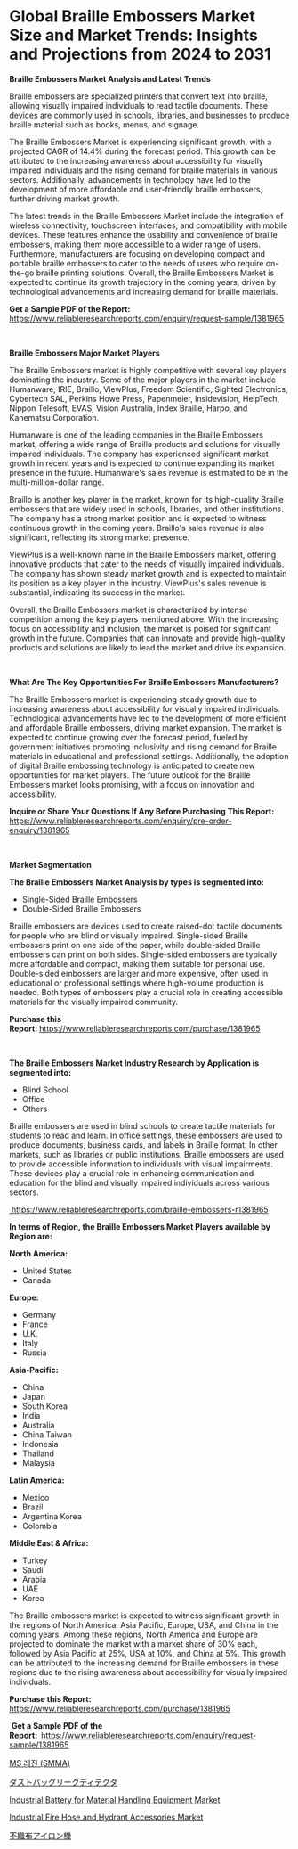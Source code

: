 <p><h1>Global Braille Embossers Market Size and Market Trends: Insights and Projections from 2024 to 2031</h1></p><p><strong>Braille Embossers Market Analysis and Latest Trends</strong></p>
<p><p>Braille embossers are specialized printers that convert text into braille, allowing visually impaired individuals to read tactile documents. These devices are commonly used in schools, libraries, and businesses to produce braille material such as books, menus, and signage.</p><p>The Braille Embossers Market is experiencing significant growth, with a projected CAGR of 14.4% during the forecast period. This growth can be attributed to the increasing awareness about accessibility for visually impaired individuals and the rising demand for braille materials in various sectors. Additionally, advancements in technology have led to the development of more affordable and user-friendly braille embossers, further driving market growth.</p><p>The latest trends in the Braille Embossers Market include the integration of wireless connectivity, touchscreen interfaces, and compatibility with mobile devices. These features enhance the usability and convenience of braille embossers, making them more accessible to a wider range of users. Furthermore, manufacturers are focusing on developing compact and portable braille embossers to cater to the needs of users who require on-the-go braille printing solutions. Overall, the Braille Embossers Market is expected to continue its growth trajectory in the coming years, driven by technological advancements and increasing demand for braille materials.</p></p>
<p><strong>Get a Sample PDF of the Report:&nbsp;</strong> <a href="https://www.reliableresearchreports.com/enquiry/request-sample/1381965">https://www.reliableresearchreports.com/enquiry/request-sample/1381965</a></p>
<p>&nbsp;</p>
<p><strong>Braille Embossers Major Market Players</strong></p>
<p><p>The Braille Embossers market is highly competitive with several key players dominating the industry. Some of the major players in the market include Humanware, IRIE, Braillo, ViewPlus, Freedom Scientific, Sighted Electronics, Cyber​​tech SAL, Perkins Howe Press, Papenmeier, Insidevision, HelpTech, Nippon Telesoft, EVAS, Vision Australia, Index Braille, Harpo, and Kanematsu Corporation.</p><p>Humanware is one of the leading companies in the Braille Embossers market, offering a wide range of Braille products and solutions for visually impaired individuals. The company has experienced significant market growth in recent years and is expected to continue expanding its market presence in the future. Humanware's sales revenue is estimated to be in the multi-million-dollar range.</p><p>Braillo is another key player in the market, known for its high-quality Braille embossers that are widely used in schools, libraries, and other institutions. The company has a strong market position and is expected to witness continuous growth in the coming years. Braillo's sales revenue is also significant, reflecting its strong market presence.</p><p>ViewPlus is a well-known name in the Braille Embossers market, offering innovative products that cater to the needs of visually impaired individuals. The company has shown steady market growth and is expected to maintain its position as a key player in the industry. ViewPlus's sales revenue is substantial, indicating its success in the market.</p><p>Overall, the Braille Embossers market is characterized by intense competition among the key players mentioned above. With the increasing focus on accessibility and inclusion, the market is poised for significant growth in the future. Companies that can innovate and provide high-quality products and solutions are likely to lead the market and drive its expansion.</p></p>
<p>&nbsp;</p>
<p><strong>What Are The Key Opportunities For Braille Embossers Manufacturers?</strong></p>
<p><p>The Braille Embossers market is experiencing steady growth due to increasing awareness about accessibility for visually impaired individuals. Technological advancements have led to the development of more efficient and affordable Braille embossers, driving market expansion. The market is expected to continue growing over the forecast period, fueled by government initiatives promoting inclusivity and rising demand for Braille materials in educational and professional settings. Additionally, the adoption of digital Braille embossing technology is anticipated to create new opportunities for market players. The future outlook for the Braille Embossers market looks promising, with a focus on innovation and accessibility.</p></p>
<p><strong>Inquire or Share Your Questions If Any Before Purchasing This Report:</strong> <a href="https://www.reliableresearchreports.com/enquiry/pre-order-enquiry/1381965">https://www.reliableresearchreports.com/enquiry/pre-order-enquiry/1381965</a></p>
<p>&nbsp;</p>
<p><strong>Market Segmentation</strong></p>
<p><strong>The Braille Embossers Market Analysis by types is segmented into:</strong></p>
<p><ul><li>Single-Sided Braille Embossers</li><li>Double-Sided Braille Embossers</li></ul></p>
<p><p>Braille embossers are devices used to create raised-dot tactile documents for people who are blind or visually impaired. Single-sided Braille embossers print on one side of the paper, while double-sided Braille embossers can print on both sides. Single-sided embossers are typically more affordable and compact, making them suitable for personal use. Double-sided embossers are larger and more expensive, often used in educational or professional settings where high-volume production is needed. Both types of embossers play a crucial role in creating accessible materials for the visually impaired community.</p></p>
<p><strong>Purchase this Report:&nbsp;</strong><a href="https://www.reliableresearchreports.com/purchase/1381965">https://www.reliableresearchreports.com/purchase/1381965</a></p>
<p>&nbsp;</p>
<p><strong>The Braille Embossers Market Industry Research by Application is segmented into:</strong></p>
<p><ul><li>Blind School</li><li>Office</li><li>Others</li></ul></p>
<p><p>Braille embossers are used in blind schools to create tactile materials for students to read and learn. In office settings, these embossers are used to produce documents, business cards, and labels in Braille format. In other markets, such as libraries or public institutions, Braille embossers are used to provide accessible information to individuals with visual impairments. These devices play a crucial role in enhancing communication and education for the blind and visually impaired individuals across various sectors.</p></p>
<p><a href="https://www.reliableresearchreports.com/braille-embossers-r1381965">&nbsp;https://www.reliableresearchreports.com/braille-embossers-r1381965</a></p>
<p><strong>In terms of Region, the Braille Embossers Market Players available by Region are:</strong></p>
<p>
    <p> <strong> North America: </strong>
        <ul>
            <li>United States</li>
            <li>Canada</li>
        </ul>
        </p> 
    <p> <strong> Europe: </strong>
        <ul>
            <li>Germany</li>
            <li>France</li>
            <li>U.K.</li>
            <li>Italy</li>
            <li>Russia</li>
        </ul>
        </p> 
    <p> <strong> Asia-Pacific: </strong>
        <ul>
            <li>China</li>
            <li>Japan</li>
            <li>South Korea</li>
            <li>India</li>
            <li>Australia</li>
            <li>China Taiwan</li>
            <li>Indonesia</li>
            <li>Thailand</li>
            <li>Malaysia</li>
        </ul>
        </p> 
    <p> <strong> Latin America: </strong>
        <ul>
            <li>Mexico</li>
            <li>Brazil</li>
            <li>Argentina Korea</li>
            <li>Colombia</li>
        </ul>
        </p> 
    <p> <strong> Middle East & Africa: </strong>
        <ul>
            <li>Turkey</li>
            <li>Saudi</li>
            <li>Arabia</li>
            <li>UAE</li>
            <li>Korea</li>
        </ul>
    </p>
    </p>
<p><p>The Braille embossers market is expected to witness significant growth in the regions of North America, Asia Pacific, Europe, USA, and China in the coming years. Among these regions, North America and Europe are projected to dominate the market with a market share of 30% each, followed by Asia Pacific at 25%, USA at 10%, and China at 5%. This growth can be attributed to the increasing demand for Braille embossers in these regions due to the rising awareness about accessibility for visually impaired individuals.</p></p>
<p><strong>Purchase this Report: </strong><a href="https://www.reliableresearchreports.com/purchase/1381965">https://www.reliableresearchreports.com/purchase/1381965</a></p>
<p>&nbsp;<strong>Get a Sample PDF of the Report:&nbsp;&nbsp;</strong><a href="https://www.reliableresearchreports.com/enquiry/request-sample/1381965">https://www.reliableresearchreports.com/enquiry/request-sample/1381965</a></p>
<p><strong></strong></p>
<p><p><a href="https://github.com/fredrickeglers/Market-Research-Report-List-2/blob/main/7022504147426.md">MS 레진 (SMMA)</a></p><p><a href="https://medium.com/@diegoskiles2023/%E3%83%80%E3%82%B9%E3%83%88%E3%83%90%E3%83%83%E3%82%B0%E6%BC%8F%E3%82%8C%E6%A4%9C%E5%87%BA%E5%99%A8%E6%A5%AD%E7%95%8C%E3%81%AB%E9%96%A2%E3%81%99%E3%82%8B%E6%B4%9E%E5%AF%9F-2031%E5%B9%B4%E3%81%BE%E3%81%A7%E3%81%AE%E5%B8%82%E5%A0%B4%E3%81%AE%E8%B2%A1%E5%8B%99%E7%8A%B6%E6%B3%81-%E5%B8%82%E5%A0%B4%E8%A6%8F%E6%A8%A1-%E3%81%8A%E3%82%88%E3%81%B3%E5%8F%8E%E7%9B%8A%E5%88%86%E6%9E%90-e0ac86bf1f0a">ダストバッグリークディテクタ</a></p><p><a href="https://github.com/wybrqqeb6/Market-Research-Report-List-1/blob/main/industrial-battery-for-material-handling-equipment-market.md">Industrial Battery for Material Handling Equipment Market</a></p><p><a href="https://github.com/irjbaube82/Market-Research-Report-List-1/blob/main/industrial-fire-hose-and-hydrant-accessories-market.md">Industrial Fire Hose and Hydrant Accessories Market</a></p><p><a href="https://medium.com/@alejandroramirez23k/%E3%82%B0%E3%83%AD%E3%83%BC%E3%83%90%E3%83%AB%E9%9D%9E%E7%B9%94%E5%B8%83%E3%82%A2%E3%82%A4%E3%83%AD%E3%83%B3%E6%A9%9F%E5%99%A8%E5%B8%82%E5%A0%B4%E3%81%AF-2024%E5%B9%B4%E3%81%8B%E3%82%892031%E5%B9%B4%E3%81%BE%E3%81%A7%E3%81%AE%E6%9C%9F%E9%96%93%E3%81%AB-%E3%81%AEcagr%E3%81%A7%E6%88%90%E9%95%B7%E3%81%99%E3%82%8B%E3%81%A8%E4%BA%88%E6%B8%AC%E3%81%95%E3%82%8C%E3%81%A6%E3%81%84%E3%81%BE%E3%81%99-d073b1e543be">不織布アイロン機</a></p></p>
